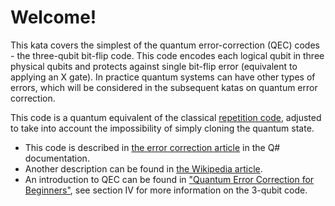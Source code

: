 ﻿# Welcome!

This kata covers the simplest of the quantum error-correction (QEC) codes - the three-qubit bit-flip code. This code encodes each logical qubit in three physical qubits and protects against single bit-flip error (equivalent to applying an X gate). In practice quantum systems can have other types of errors, which will be considered in the subsequent katas on quantum error correction.

This code is a quantum equivalent of the classical [repetition code](https://en.wikipedia.org/wiki/Repetition_code), adjusted to take into account the impossibility of simply cloning the quantum state.

* This code is described in [the error correction article](https://docs.microsoft.com/azure/quantum/user-guide/libraries/standard/error-correction) in the Q# documentation.
* Another description can be found in [the Wikipedia article](https://en.wikipedia.org/wiki/Quantum_error_correction#The_bit_flip_code).
* An introduction to QEC can be found in ["Quantum Error Correction for Beginners"](https://arxiv.org/pdf/0905.2794.pdf), see section IV for more information on the 3-qubit code.

